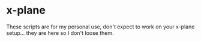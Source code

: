 # x-plane

These scripts are for my personal use, don't expect to work on your x-plane setup... they are here so I don't loose them.
